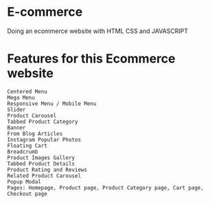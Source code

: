 # E-commerce
Doing an ecommerce website with HTML CSS and JAVASCRIPT
# Features for this Ecommerce website
    Centered Menu
    Mega Menu
    Responsive Menu / Mobile Menu
    Slider
    Product Carousel
    Tabbed Product Category
    Banner
    From Blog Articles
    Instagram Popular Photos
    Floating Cart
    Breadcrumb
    Product Images Gallery
    Tabbed Product Details
    Product Rating and Reviews
    Related Product Carousel
    Popup Modal
    Pages: Homepage, Product page, Product Category page, Cart page, Checkout page
